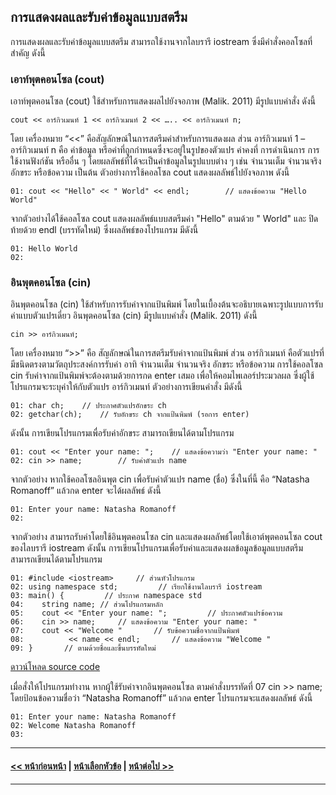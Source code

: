 ## การแสดงผลและรับค่าข้อมูลแบบสตรีม

การแสดงผลและรับค่าข้อมูลแบบสตรีม สามารถใช้งานจากไลบรารี iostream ซึ่งมีคำสั่งคอลโซลที่สำคัญ ดังนี้

### เอาท์พุตคอนโซล (cout)
เอาท์พุตคอนโซล (cout) ใช้สำหรับการแสดงผลไปยังจอภาพ (Malik. 2011) มีรูปแบบคำสั่ง ดังนี้

```
cout << อาร์กิวเมนท์ 1 << อาร์กิวเมนท์ 2 << ….. << อาร์กิวเมนท์ n;
```

โดย เครื่องหมาย “<<” คือสัญลักษณ์ในการสตรีมค่าสำหรับการแสดงผล ส่วน อาร์กิวเมนท์ 1 – อาร์กิวเมนท์ n  คือ ค่าข้อมูล หรือค่าที่ถูกกำหนดซึ่งจะอยู่ในรูปของตัวแปร ค่าคงที่ การดำเนินการ การใช้งานฟังก์ชัน หรืออื่น ๆ โดยผลลัพธ์ที่ได้จะเป็นค่าข้อมูลในรูปแบบต่าง ๆ  เช่น จำนวนเต็ม จำนวนจริง อักขระ หรือข้อความ เป็นต้น ตัวอย่างการใช้คอลโซล cout แสดงผลลัพธ์ไปยังจอภาพ ดังนี้

```
01:	cout << "Hello" << " World" << endl;     	// แสดงข้อความ "Hello World"
```

จากตัวอย่างได้ใช้คอลโซล cout แสดงผลลัพธ์แบบสตรีมค่า "Hello" ตามด้วย " World" และ ปิดท้ายด้วย endl (บรรทัดใหม่) ซึ่งผลลัพธ์ของโปรแกรม มีดังนี้

```
01:	Hello World
02:	
```

### อินพุตคอนโซล (cin) 
อินพุตคอนโซล (cin) ใช้สำหรับการรับค่าจากแป้นพิมพ์ โดยในเบื้องต้นจะอธิบายเฉพาะรูปแบบการรับค่าแบบตัวแปรเดี่ยว อินพุตคอนโซล (cin) มีรูปแบบคำสั่ง (Malik. 2011)   ดังนี้

```
cin >> อาร์กิวเมนท์;
```

โดย เครื่องหมาย “>>” คือ สัญลักษณ์ในการสตรีมรับค่าจากแป้นพิมพ์ ส่วน อาร์กิวเมนท์  คือตัวแปรที่มีชนิดตรงตามวัตถุประสงค์การรับค่า อาทิ จำนวนเต็ม จำนวนจริง อักขระ หรือข้อความ  การใช้คอลโซล cin รับค่าจากแป้นพิมพ์จะต้องตามด้วยการกด enter เสมอ เพื่อให้คอมไพเลอร์ประมวลผล ซึ่งผู้ใช้โปรแกรมจะระบุค่าให้กับตัวแปร อาร์กิวเมนท์ ตัวอย่างการเขียนคำสั่ง มีดังนี้

```
01:	char ch;	// ประกาศตัวแปรอักขระ ch
02:	getchar(ch);	// รับอักขระ ch จากแป้นพิมพ์ (รอการ enter)
```

ดังนั้น การเขียนโปรแกรมเพื่อรับค่าอักขระ สามารถเขียนได้ตามโปรแกรม

```
01:	cout << "Enter your name: ";	// แสดงข้อความว่า "Enter your name: "
02:	cin >> name;     	// รับค่าตัวแปร name
```

จากตัวอย่าง หากใช้คอลโซลอินพุต cin เพื่อรับค่าตัวแปร name (ชื่อ) ซึ่งในที่นี้ คือ “Natasha Romanoff” แล้วกด enter จะได้ผลลัพธ์ ดังนี้

```
01:	Enter your name: Natasha Romanoff
02:	
```

จากตัวอย่าง สามารถรับค่าโดยใช้อินพุตคอนโซล cin และแสดงผลลัพธ์โดยใช้เอาต์พุตคอนโซล cout ของไลบรารี iostream  ดังนั้น การเขียนโปรแกรมเพื่อรับค่าและแสดงผลข้อมูลข้อมูลแบบสตรีม สามารถเขียนได้ตามโปรแกรม

```
01:	#include <iostream> 	// ส่วนหัวโปรแกรม
02:	using namespace std;	     // เรียกใช้งานไลบรารี iostream
03:	main() {	     // ประกาศ namespace std
04:	   string name;	// ส่วนโปรแกรมหลัก
05:	   cout << "Enter your name: "; 	    // ประกาศตัวแปรข้อความ
06:	   cin >> name;	    // แสดงข้อความ "Enter your name: "
07:	   cout << "Welcome " 	    // รับข้อความชื่อจากแป้นพิมพ์
08:	         << name << endl; 	    // แสดงข้อความ "Welcome " 
09:	}	    // ตามด้วยชื่อและขึ้นบรรทัดใหม่
```
[ดาวน์โหลด source code](src/ch05_06.cpp) 

เมื่อสั่งให้โปรแกรมทำงาน หากผู้ใช้รับค่าจากอินพุตคอนโซล ตามคำสั่งบรรทัดที่ 07 cin >> name; โดยป้อนข้อความชื่อว่า “Natasha Romanoff” แล้วกด enter โปรแกรมจะแสดงผลลัพธ์ ดังนี้

```
01:	Enter your name: Natasha Romanoff
02:	Welcome Natasha Romanoff
03:
```
---
#### [<< หน้าก่อนหน้า](0504.md) | [หน้าเลือกหัวข้อ](README.md) | [หน้าต่อไป >>](0510.md)
---

